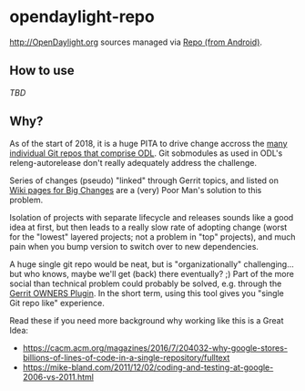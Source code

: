 # opendaylight-repo

http://OpenDaylight.org sources managed via [Repo (from Android)](https://source.android.com/setup/developing#repo).

## How to use

_TBD_

## Why?

As of the start of 2018, it is a huge PITA to drive change accross the [many individual Git repos that comprise ODL](https://git.opendaylight.org/gerrit/#/admin/projects/).  Git sobmodules as used in ODL's releng-autorelease don't really adequately address the challenge.  

Series of changes (pseudo) "linked" through Gerrit topics, and listed on [Wiki pages for Big Changes](https://wiki.opendaylight.org/view/ODL_Root_Parent:BigBumpOfJan2018) are a (very) Poor Man's solution to this problem.

Isolation of projects with separate lifecycle and releases sounds like a good idea at first, but then leads to a really slow rate of adopting change (worst for the "lowest" layered projects; not a problem in "top" projects), and much pain when you bump version to switch over to new dependencies.

A huge single git repo would be neat, but is "organizationally" challenging... but who knows, maybe we'll get (back) there eventually? ;) Part of the more social than technical problem could probably be solved, e.g. through the [Gerrit OWNERS Plugin](https://gerrit.googlesource.com/plugins/owners/+/refs/heads/master/README.md).  In the short term, using this tool gives you "single Git repo like" experience.

Read these if you need more background why working like this is a Great Idea:
* https://cacm.acm.org/magazines/2016/7/204032-why-google-stores-billions-of-lines-of-code-in-a-single-repository/fulltext
* https://mike-bland.com/2011/12/02/coding-and-testing-at-google-2006-vs-2011.html 
